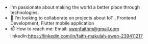 - I'm passionate about making the world a better place through technologies.
- 💞️ I’m looking to collaborate on projects about IoT , Frontend Development, Flutter mobile application
- 📫 How to reach me: Email: swenfaithm@gmail.com  linkedIn:https://linkedin.com/in/faith-makulah-swen-239411217
                    

<!---
ForeverKuku/ForeverKuku is a ✨ special ✨ repository because its `README.md` (this file) appears on your GitHub profile.
You can click the Preview link to take a look at your changes.
--->
